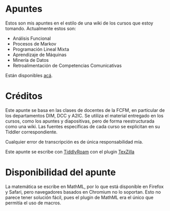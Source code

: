 # Apuntes

Estos son mis apuntes en el estilo de una wiki de los cursos que estoy tomando. Actualmente estos son:

* Análisis Funcional
* Procesos de Markov
* Programación Lineal Mixta
* Aprendizaje de Máquinas
* Minería de Datos
* Retroalimentación de Competencias Comunicativas

Están disponibles [acá](https://johnny-godoy.github.io/). 

# Créditos
Este apunte se basa en las clases de docentes de la FCFM, en particular de los departamentos DIM, DCC y A2IC. Se utiliza el material entregado en los cursos, como los apuntes y diapositivas, pero de forma reestructurada como una wiki. Las fuentes específicas de cada curso se explicitan en su Tiddler correspondiente. 

Cualquier error de transcripción es de única responsabilidad mía. 

Este apunte se escribe con [TiddlyRoam](https://tiddlyroam.org/) con el plugin [TexZilla](http://tw5-texzilla.tiddlyspot.com/)

# Disponibilidad del apunte

La matemática se escribe en MathML, por lo que está disponible en Firefox y Safari, pero navegadores basados en Chromium no lo soportan. Esto no parece tener solución fácil, pues el plugin de MathML era el único que permitía el uso de macros. 
